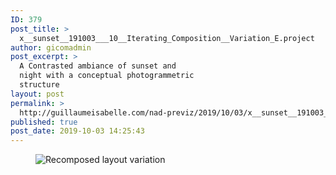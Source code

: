 ```yaml
---
ID: 379
post_title: >
  x__sunset__191003___10__Iterating_Composition__Variation_E.project
author: gicomadmin
post_excerpt: >
  A Contrasted ambiance of sunset and
  night with a conceptual photogrammetric
  structure
layout: post
permalink: >
  http://guillaumeisabelle.com/nad-previz/2019/10/03/x__sunset__191003___10__iterating_composition__variation_e-project/
published: true
post_date: 2019-10-03 14:25:43
---
```

<!-- wp:image {"id":383} --><figure class="wp-block-image">

<img src="http://guillaumeisabelle.com/nad-previz/wp-content/uploads/sites/19/2019/10/x__sunset__191003___10__Iterating_Composition__Variation_E.project-1024x626.png" alt="Recomposed layout variation" class="wp-image-383" /></figure> <!-- /wp:image -->

<!-- wp:paragraph -->



<!-- /wp:paragraph -->